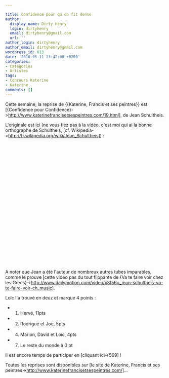 ```yaml
---

title: Confidence pour qu'on fit dense
author:
  display_name: Dirty Henry
  login: dirtyhenry
  email: dirtyhenry@gmail.com
  url: ''
author_login: dirtyhenry
author_email: dirtyhenry@gmail.com
wordpress_id: 613
date: '2010-05-11 23:42:00 +0200'
categories:
- Catégories
- Artistes
tags:
- Concours Katerine
- Katerine
comments: []
---
```

Cette semaine, la reprise de {{Katerine, Francis et ses peintres}} est [{Confidence pour Confidence}->http://www.katerinefrancisetsespeintres.com/19.html], de Jean Schultheis.

L'originale est ici (ne vous fiez pas à la vidéo, c'est moi qui ai la bonne orthographe de Schultheis, [cf. Wikipedia->http://fr.wikipedia.org/wiki/Jean_Schultheis]) :

<object width="480" height="385"><param name="movie" value="http://www.youtube.com/v/nqAp8B50CeM&hl=fr_FR&fs=1&"></param><param name="allowFullScreen" value="true"></param><param name="allowscriptaccess" value="always"></param><embed src="http://www.youtube.com/v/nqAp8B50CeM&hl=fr_FR&fs=1&" type="application/x-shockwave-flash" allowscriptaccess="always" allowfullscreen="true" width="480" height="385"></embed></object>

A noter que Jean a été l'auteur de nombreux autres tubes imparables, comme le prouve [cette vidéo pas du tout flippante de {Va te faire voir chez les Grecs}->http://www.dailymotion.com/video/x8t56o_jean-schultheis-va-te-faire-voir-ch_music].

Loïc l'a trouvé en deuz et marque 4 points :

- 1. Hervé, 11pts
- 2. Rodrigue et Joe, 5pts
- 4. Marion, David et Loïc, 4pts
- 7. Le reste du monde à 0 pt

Il est encore temps de participer en [cliquant ici->569] !

Toutes les reprises sont disponibles sur [le site de Katerine, Francis et ses peintres->http://www.katerinefrancisetsespeintres.com/]...
